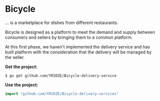 # Bicycle

... is a marketplace for dishes from different restaurants.

Bicycle is designed as a platform to meet the demand and supply between consumers and sellers by bringing them to a common platform.



At this first phase, we haven't implemented the delivery service and has built platform with the consideration that the delivery will be managed by the seller.


**Get the project:**

```
$ go get github.com/YRIDZE/Bicycle-delivery-service
```

**Use the project:**

```go
import "github.com/YRIDZE/Bicycle-delivery-services"
```